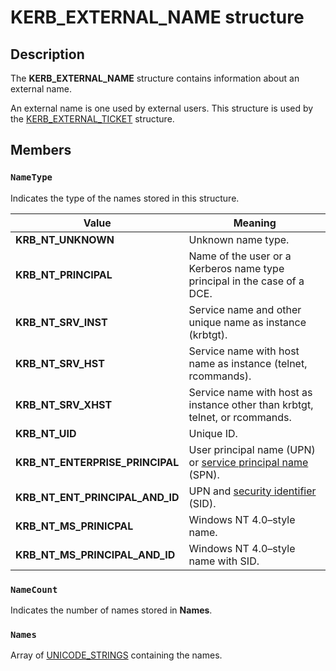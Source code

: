 # KERB_EXTERNAL_NAME structure

## Description

The **KERB_EXTERNAL_NAME** structure contains information about an external name.

An external name is one used by external users. This structure is used by the
[KERB_EXTERNAL_TICKET](https://learn.microsoft.com/windows/desktop/api/ntsecapi/ns-ntsecapi-kerb_external_ticket) structure.

## Members

### `NameType`

Indicates the type of the names stored in this structure.

| Value | Meaning |
| --- | --- |
| **KRB_NT_UNKNOWN** | Unknown name type. |
| **KRB_NT_PRINCIPAL** | Name of the user or a Kerberos name type principal in the case of a DCE. |
| **KRB_NT_SRV_INST** | Service name and other unique name as instance (krbtgt). |
| **KRB_NT_SRV_HST** | Service name with host name as instance (telnet, rcommands). |
| **KRB_NT_SRV_XHST** | Service name with host as instance other than krbtgt, telnet, or rcommands. |
| **KRB_NT_UID** | Unique ID. |
| **KRB_NT_ENTERPRISE_PRINCIPAL** | User principal name (UPN) or [service principal name](https://learn.microsoft.com/windows/desktop/SecGloss/s-gly) (SPN). |
| **KRB_NT_ENT_PRINCIPAL_AND_ID** | UPN and [security identifier](https://learn.microsoft.com/windows/desktop/SecGloss/s-gly) (SID). |
| **KRB_NT_MS_PRINICPAL** | Windows NT 4.0–style name. |
| **KRB_NT_MS_PRINCIPAL_AND_ID** | Windows NT 4.0–style name with SID. |

### `NameCount`

Indicates the number of names stored in **Names**.

### `Names`

Array of
[UNICODE_STRINGS](https://learn.microsoft.com/windows/desktop/api/subauth/ns-subauth-unicode_string) containing the names.